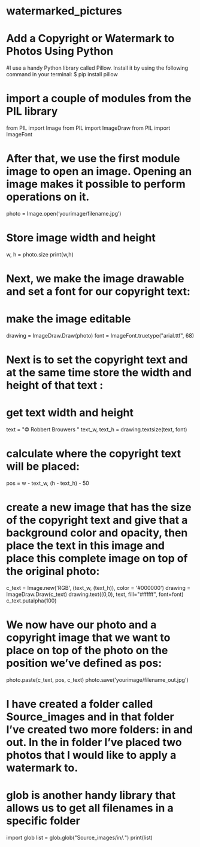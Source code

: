 # watermarked_pictures
# Add a Copyright or Watermark to Photos Using Python
#I use a handy Python library called Pillow. Install it by using the following command in your terminal:
$ pip install pillow


# import a couple of modules from the PIL library
from PIL import Image
from PIL import ImageDraw
from PIL import ImageFont


# After that, we use the first module image to open an image. Opening an image makes it possible to perform operations on it.
photo = Image.open(‘yourimage/filename.jpg’)

 
# Store image width and height
w, h = photo.size
print(w,h)


# Next, we make the image drawable and set a font for our copyright text:
# make the image editable
drawing = ImageDraw.Draw(photo)
font = ImageFont.truetype("arial.ttf", 68)


# Next is to set the copyright text and at the same time store the width and height of that text :
# get text width and height
text = "© Robbert Brouwers  "
text_w, text_h = drawing.textsize(text, font)




# calculate where the copyright text will be placed:
pos = w - text_w, (h - text_h) - 50


# create a new image that has the size of the copyright text and give that a background color and opacity, then place the text in this image and place this complete image on top of the original photo:
c_text = Image.new('RGB', (text_w, (text_h)), color = '#000000')
drawing = ImageDraw.Draw(c_text)
drawing.text((0,0), text, fill="#ffffff", font=font)
c_text.putalpha(100)



# We now have our photo and a copyright image that we want to place on top of the photo on the position we’ve defined as pos:
photo.paste(c_text, pos, c_text)
photo.save('yourimage/filename_out.jpg')



# I have created a folder called Source_images and in that folder I’ve created two more folders: in and out. In the in folder I’ve placed two photos that I would like to apply a watermark to.



# glob is another handy library that allows us to get all filenames in a specific folder
import glob
list = glob.glob("Source_images/in/*.*")
print(list)

